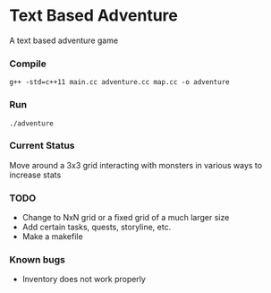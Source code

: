 # Text Based Adventure
A text based adventure game

### Compile
`g++ -std=c++11 main.cc adventure.cc map.cc -o adventure`

### Run
`./adventure`

### Current Status
Move around a 3x3 grid interacting with monsters in various ways to increase stats

### TODO
* Change to NxN grid or a fixed grid of a much larger size
* Add certain tasks, quests, storyline, etc.
* Make a makefile

### Known bugs
 * Inventory does not work properly
